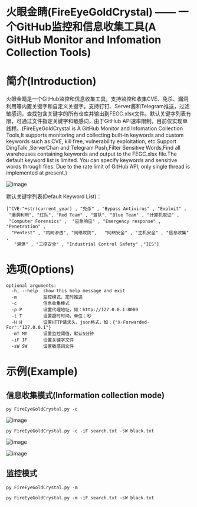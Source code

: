 # 火眼金睛(FireEyeGoldCrystal) —— 一个GitHub监控和信息收集工具(A GitHub Monitor and Infomation Collection Tools) 

# 简介(Introduction)

火眼金睛是一个GitHub监控和信息收集工具，支持监控和收集CVE、免杀、漏洞利用等内置关键字和自定义关键字。支持钉钉、Server酱和Telegram推送，过滤敏感词，查找包含关键字的所有仓库并输出到FEGC.xlsx文件。默认关键字列表有限，可通过文件指定关键字和敏感词，由于GitHub API速率限制，目前仅实现单线程。(FireEyeGoldCrystal is A GitHub Monitor and Infomation Collection Tools,It supports monitoring and collecting built-in keywords and custom keywords such as CVE, kill free, vulnerability exploitation, etc.Support DingTalk ,ServerChan and Telegram Push,Filter Sensitive Words,Find all warehouses containing keywords and output to the FEGC.xlsx file.The default keyword list is limited. You can specify keywords and sensitive words through files. Due to the rate limit of GitHub API, only single thread is implemented at present.)

![image](https://github.com/NHPT/FireEyeGoldCrystal/blob/main/imges/Structure.png)

默认关键字列表(Default Keyword List)：
```
["CVE-"+str(current_year) , "免杀" , "Bypass Antivirus" , "Exploit" ,
 "漏洞利用", "红队", "Red Team" , "蓝队", "Blue Team" , "计算机取证" , 
 "Computer Forensics" ,  "应急响应" , "Emergency response" , "Penetration" ,
  "Pentest" , "内网渗透", "网络攻防",   "网络安全" , "主机安全" , "信息收集" ,
   "溯源" , "工控安全" , "Industrial Control Safety" ,"ICS"]
```

# 选项(Options)

```
optional arguments:
  -h, --help  show this help message and exit
  -m          监控模式，定时推送
  -c          信息收集模式
  -p P        设置代理地址，如：http://127.0.0.1:8080
  -t T        设置超时时间，单位：秒
  -H H        设置HTTP请求头，json格式，如：{"X-Forwarded-For":"127.0.0.1"}
  -mT MT      设置监控阈值，默认5分钟
  -iF IF      设置关键字文件
  -sW SW      设置敏感词文件
```

# 示例(Example)

## 信息收集模式(Information collection mode)

`py FireEyeGoldCrystal.py -c`

![image](https://github.com/NHPT/FireEyeGoldCrystal/blob/main/imges/c.png)

`py FireEyeGoldCrystal.py -c -iF search.txt -sW black.txt`

![image](https://github.com/NHPT/FireEyeGoldCrystal/blob/main/imges/c2.png)

![image](https://github.com/NHPT/FireEyeGoldCrystal/blob/main/imges/result.png)

## 监控模式

`py FireEyeGoldCrystal.py -m`


`py FireEyeGoldCrystal.py -m -iF search.txt -sW black.txt`
